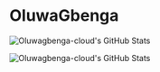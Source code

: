 # OluwaGbenga

![Oluwagbenga-cloud's GitHub Stats](https://github-readme-stats.vercel.app/api?username=Oluwagbenga-cloud&show_icons=true&theme=default)


![Oluwagbenga-cloud's GitHub Stats](https://github-readme-stats.vercel.app/api?username=chiomaT&show_icons=true&theme=default)
